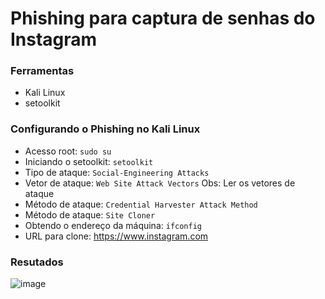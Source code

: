 # Phishing para captura de senhas do Instagram #

### Ferramentas ###

- Kali Linux
- setoolkit

### Configurando o Phishing no Kali Linux ###

- Acesso root: ``` sudo su ```
- Iniciando o setoolkit: ``` setoolkit ```
- Tipo de ataque: ``` Social-Engineering Attacks ```
- Vetor de ataque: ``` Web Site Attack Vectors ```
  Obs: Ler os vetores de ataque
- Método de ataque: ```Credential Harvester Attack Method ```
- Método de ataque: ``` Site Cloner ```
- Obtendo o endereço da máquina: ``` ifconfig ```
- URL para clone: https://www.instagram.com

### Resutados ###

![image](https://github.com/user-attachments/assets/b5269704-c110-46e4-8f4d-ea98f38bad4f)

